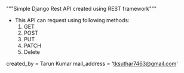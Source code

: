 

"""Simple Django Rest API created using REST framework"""

* This API can request using following methods:
  1) GET
  2) POST
  3) PUT
  4) PATCH
  5) Delete



created_by = Tarun Kumar
mail_address = 'tksuthar7463@gmail.com'
